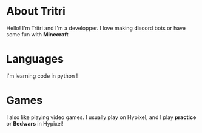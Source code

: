 # About Tritri
Hello! I'm Tritri and I'm a developper. I love making discord bots or have some fun with **Minecraft**

# Languages
I'm learning code in  python  ! 

# Games
I also like playing video games. I usually play on Hypixel, and I play **practice** or **Bedwars** in Hypixel!
